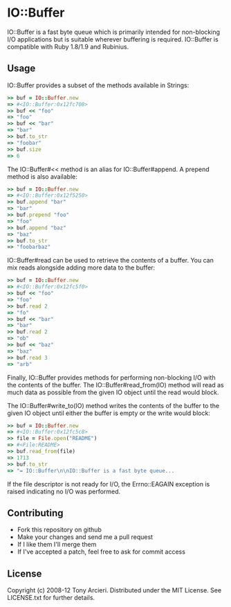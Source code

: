 IO::Buffer
==========

IO::Buffer is a fast byte queue which is primarily intended for non-blocking
I/O applications but is suitable wherever buffering is required. IO::Buffer
is compatible with Ruby 1.8/1.9 and Rubinius.

Usage
-----

IO::Buffer provides a subset of the methods available in Strings:

```ruby
>> buf = IO::Buffer.new
=> #<IO::Buffer:0x12fc708>
>> buf << "foo"
=> "foo"
>> buf << "bar"
=> "bar"
>> buf.to_str
=> "foobar"
>> buf.size
=> 6
```

The IO::Buffer#<< method is an alias for IO::Buffer#append.  A prepend method
is also available:

```ruby
>> buf = IO::Buffer.new
=> #<IO::Buffer:0x12f5250>
>> buf.append "bar"
=> "bar"
>> buf.prepend "foo"
=> "foo"
>> buf.append "baz"
=> "baz"
>> buf.to_str
=> "foobarbaz"
```

IO::Buffer#read can be used to retrieve the contents of a buffer.  You can mix
reads alongside adding more data to the buffer:

```ruby
>> buf = IO::Buffer.new
=> #<IO::Buffer:0x12fc5f0>
>> buf << "foo"
=> "foo"
>> buf.read 2
=> "fo"
>> buf << "bar"
=> "bar"
>> buf.read 2
=> "ob"
>> buf << "baz"
=> "baz"
>> buf.read 3
=> "arb"
```

Finally, IO::Buffer provides methods for performing non-blocking I/O with the
contents of the buffer.  The IO::Buffer#read_from(IO) method will read as much
data as possible from the given IO object until the read would block.

The IO::Buffer#write_to(IO) method writes the contents of the buffer to the
given IO object until either the buffer is empty or the write would block:

```ruby
>> buf = IO::Buffer.new
=> #<IO::Buffer:0x12fc5c8>
>> file = File.open("README")
=> #<File:README>
>> buf.read_from(file)
=> 1713
>> buf.to_str
=> "= IO::Buffer\n\nIO::Buffer is a fast byte queue...
```

If the file descriptor is not ready for I/O, the Errno::EAGAIN exception is
raised indicating no I/O was performed.

Contributing
------------

* Fork this repository on github
* Make your changes and send me a pull request
* If I like them I'll merge them
* If I've accepted a patch, feel free to ask for commit access

License
-------

Copyright (c) 2008-12 Tony Arcieri. Distributed under the MIT License. See
LICENSE.txt for further details.
